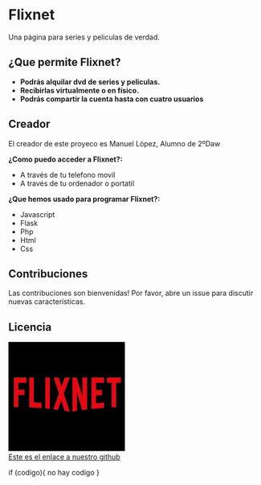 # Flixnet
Una página para series y peliculas de verdad.

## ¿Que permite Flixnet?
* **Podrás alquilar dvd de series y peliculas.**
* **Recibirlas virtualmente o en físico.**
* **Podrás compartir la cuenta hasta con cuatro usuarios**

## Creador
El creador de este proyeco es Manuel López, Alumno de 2ºDaw

**¿Como puedo acceder a Flixnet?:**
* A través de tu telefono movil
* A través de tu ordenador o portatil

**¿Que hemos usado para programar Flixnet?:**
* Javascript
* Flask
* Php
* Html
* Css

## Contribuciones
Las contribuciones son bienvenidas! Por favor, abre un issue para discutir nuevas características.

## Licencia
![](perrito.png)
<br>
[Este es el enlace a nuestro github](https://github.com/mlopmai/Flixnet/edit/main/README.md)


if (codigo){
no hay codigo
}
